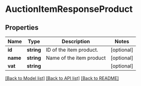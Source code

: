 # AuctionItemResponseProduct

## Properties
Name | Type | Description | Notes
------------ | ------------- | ------------- | -------------
**id** | **string** | ID of the item product. | [optional] 
**name** | **string** | Name of the item product | [optional] 
**vat** | **string** |  | [optional] 

[[Back to Model list]](../README.md#documentation-for-models) [[Back to API list]](../README.md#documentation-for-api-endpoints) [[Back to README]](../README.md)


